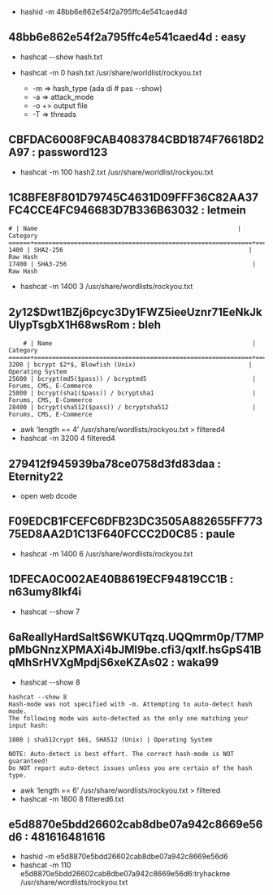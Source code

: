- hashid -m 48bb6e862e54f2a795ffc4e541caed4d

## 48bb6e862e54f2a795ffc4e541caed4d : easy
- hashcat --show hash.txt
- hashcat -m 0 hash.txt /usr/share/worldlist/rockyou.txt

    - -m => hash_type (ada di # pas --show)
    - -a => attack_mode
    - -o +> output file
    - -T => threads

## CBFDAC6008F9CAB4083784CBD1874F76618D2A97 : password123
- hashcat -m 100 hash2.txt /usr/share/worldlist/rockyou.txt

## 1C8BFE8F801D79745C4631D09FFF36C82AA37FC4CCE4FC946683D7B336B63032 : letmein
```
# | Name                                                       | Category
======+============================================================+======================================
1400 | SHA2-256                                                   | Raw Hash
17400 | SHA3-256                                                   | Raw Hash
```
- hashcat -m 1400 3 /usr/share/wordlists/rockyou.txt

## $2y$12$Dwt1BZj6pcyc3Dy1FWZ5ieeUznr71EeNkJkUlypTsgbX1H68wsRom : bleh
```
    # | Name                                                       | Category
======+============================================================+======================================
3200 | bcrypt $2*$, Blowfish (Unix)                               | Operating System
25600 | bcrypt(md5($pass)) / bcryptmd5                             | Forums, CMS, E-Commerce
25800 | bcrypt(sha1($pass)) / bcryptsha1                           | Forums, CMS, E-Commerce
28400 | bcrypt(sha512($pass)) / bcryptsha512                       | Forums, CMS, E-Commerce
```
- awk ‘length == 4’ /usr/share/wordlists/rockyou.txt > filtered4
- hashcat -m 3200 4 filtered4

## 279412f945939ba78ce0758d3fd83daa : Eternity22
- open web dcode

## F09EDCB1FCEFC6DFB23DC3505A882655FF77375ED8AA2D1C13F640FCCC2D0C85 : paule
- hashcat -m 1400 6 /usr/share/wordlists/rockyou.txt

## 1DFECA0C002AE40B8619ECF94819CC1B : n63umy8lkf4i
- hashcat --show 7

## $6$aReallyHardSalt$6WKUTqzq.UQQmrm0p/T7MPpMbGNnzXPMAXi4bJMl9be.cfi3/qxIf.hsGpS41BqMhSrHVXgMpdjS6xeKZAs02 : waka99
- hashcat --show 8
```
hashcat --show 8
Hash-mode was not specified with -m. Attempting to auto-detect hash mode.
The following mode was auto-detected as the only one matching your input hash:

1800 | sha512crypt $6$, SHA512 (Unix) | Operating System

NOTE: Auto-detect is best effort. The correct hash-mode is NOT guaranteed!
Do NOT report auto-detect issues unless you are certain of the hash type.
```
- awk ‘length == 6’ /usr/share/wordlists/rockyou.txt > filtered
- hashcat -m 1800 8 filtered6.txt

## e5d8870e5bdd26602cab8dbe07a942c8669e56d6 : 481616481616
- hashid -m e5d8870e5bdd26602cab8dbe07a942c8669e56d6
- hashcat -m 110 e5d8870e5bdd26602cab8dbe07a942c8669e56d6:tryhackme /usr/share/wordlists/rockyou.txt